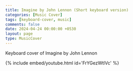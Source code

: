 ```yaml
--- 
title: Imagine by John Lennon (Short keyboard version)
categories: [Music Cover]
tags: [keyboard-cover, music]
comments: false
date: 2024-04-24 00:00:00 +0530
layout: page
type: MusicCover
---
```


Keyboard cover of Imagine by John Lennon

<!-- [![IMAGE ALT TEXT HERE](https://img.youtube.com/vi/yNwC4E_Pshc/0.jpg)](https://www.youtube.com/watch?v=FrYGezWtlVc) -->

{% include embed/youtube.html id='FrYGezWtlVc' %}
